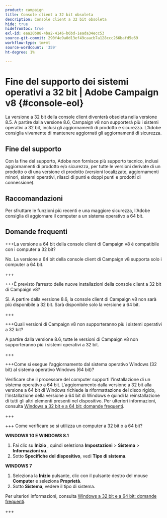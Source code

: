 ```yaml
---
product: campaign
title: Console client a 32 bit obsoleta
description: Console client a 32 bit obsoleta
hide: true
hidefromtoc: true
exl-id: eaa20b88-4ba2-4146-b6bd-1eada34ecc53
source-git-commit: 290f4e9a0d13ef49caacb7a128ccc266bafd5e69
workflow-type: tm+mt
source-wordcount: '359'
ht-degree: 1%

---
```


# Fine del supporto dei sistemi operativi a 32 bit | Adobe Campaign v8 {#console-eol}

La versione a 32 bit della console client diventerà obsoleta nella versione 8.5. A partire dalla versione 8.6, Campaign v8 non supporterà più i sistemi operativi a 32 bit, inclusi gli aggiornamenti di prodotto e sicurezza. L’Adobe consiglia vivamente di mantenere aggiornati gli aggiornamenti di sicurezza.

## Fine del supporto

Con la fine del supporto, Adobe non fornisce più supporto tecnico, inclusi aggiornamenti di prodotto e/o sicurezza, per tutte le versioni derivate di un prodotto o di una versione di prodotto (versioni localizzate, aggiornamenti minori, sistemi operativi, rilasci di punti e doppi punti e prodotti di connessione).

## Raccomandazioni

Per sfruttare le funzioni più recenti e una maggiore sicurezza, l&#39;Adobe consiglia di aggiornare il computer a un sistema operativo a 64 bit.

## Domande frequenti

+++La versione a 64 bit della console client di Campaign v8 è compatibile con i computer a 32 bit?

No. La versione a 64 bit della console client di Campaign v8 supporta solo i computer a 64 bit.

+++

+++È previsto l’arresto delle nuove installazioni della console client a 32 bit di Campaign v8?

Sì. A partire dalla versione 8.6, la console client di Campaign v8 non sarà più disponibile a 32 bit. Sarà disponibile solo la versione a 64 bit.

+++

+++Quali versioni di Campaign v8 non supporteranno più i sistemi operativi a 32 bit?

A partire dalla versione 8.6, tutte le versioni di Campaign v8 non supporteranno più i sistemi operativi a 32 bit.

+++

+++Come si esegue l&#39;aggiornamento dal sistema operativo Windows (32 bit) al sistema operativo Windows (64 bit)?

Verificare che il processore del computer supporti l&#39;installazione di un sistema operativo a 64 bit. L&#39;aggiornamento dalla versione a 32 bit alla versione a 64 bit di Windows richiede la riformattazione del disco rigido, l&#39;installazione della versione a 64 bit di Windows e quindi la reinstallazione di tutti gli altri elementi presenti nel dispositivo. Per ulteriori informazioni, consulta [Windows a 32 bit e a 64 bit: domande frequenti](https://support.microsoft.com/en-us/windows/32-bit-and-64-bit-windows-frequently-asked-questions-c6ca9541-8dce-4d48-0415-94a3faa2e13d).

+++

+++ Come verificare se si utilizza un computer a 32 bit o a 64 bit?

**WINDOWS 10 E WINDOWS 8.1**

1. Fai clic su **Inizio** , quindi seleziona **Impostazioni** > **Sistema** > **Informazioni su**.
1. Sotto **Specifiche del dispositivo**, vedi **Tipo di sistema**.

**WINDOWS 7**
1. Seleziona la **Inizio** pulsante, clic con il pulsante destro del mouse **Computer** e seleziona **Proprietà**.
1. Sotto **Sistema**, vedere il tipo di sistema.

Per ulteriori informazioni, consulta [Windows a 32 bit e a 64 bit: domande frequenti](https://support.microsoft.com/en-us/windows/32-bit-and-64-bit-windows-frequently-asked-questions-c6ca9541-8dce-4d48-0415-94a3faa2e13d).

+++
